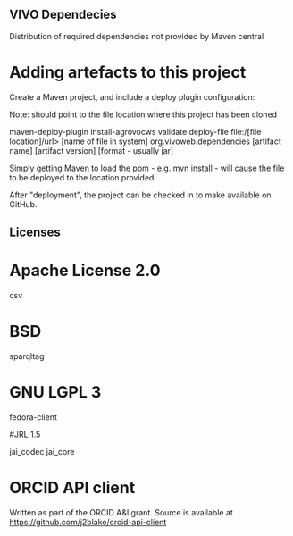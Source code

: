 ## VIVO Dependecies

Distribution of required dependencies not provided by Maven central

# Adding artefacts to this project

Create a Maven project, and include a deploy plugin configuration:

Note: <url> should point to the file location where this project has been cloned

<plugin>
	<artifactId>maven-deploy-plugin</artifactId>
	<executions>
		<execution>
			<id>install-agrovocws</id>
			<phase>validate</phase>
			<goals>
				<goal>deploy-file</goal>
			</goals>
			<configuration>
				<url>file:/[file location]/url>
				<file>[name of file in system]</file>
				<groupId>org.vivoweb.dependencies</groupId>
				<artifactId>[artifact name]</artifactId>
				<version>[artifact version]</version>
				<packaging>[format - usually jar]</packaging>
			</configuration>
		</execution>
	</executions>
</plugin>

Simply getting Maven to load the pom - e.g. mvn install - will cause the file to be deployed to the <url> location provided.

After "deployment", the project can be checked in to make available on GitHub.

## Licenses

# Apache License 2.0

csv


# BSD

sparqltag


# GNU LGPL 3

fedora-client


#JRL 1.5

jai_codec
jai_core


# ORCID API client

Written as part of the ORCID A&I grant. Source is available at https://github.com/j2blake/orcid-api-client